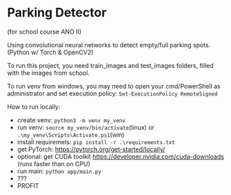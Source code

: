 # Parking Detector
(for school course ANO II)

Using convolutional neural networks to detect empty/full parking spots.(Python w/ Torch & OpenCV2)



To run this project, you need train_images and test_images folders, filled with the images from school. 

To run venv from windows, you may need to open your cmd/PowerShell as administrator and set execution policy: `Set-ExecutionPolicy RemoteSigned`

How to run locally:
- create venv: `python3 -m venv my_venv` 
- run venv: `source my_venv/bin/activate`(linux) or `.\my_venv\Scripts\Activate.ps1`(win)
- install requiremets: `pip install -r .\requirements.txt`
- get PyTorch: https://pytorch.org/get-started/locally/
- optional: get CUDA toolkit https://developer.nvidia.com/cuda-downloads (runs faster than on CPU)
- run main: `python app/main.py`
- ???
- PROFIT